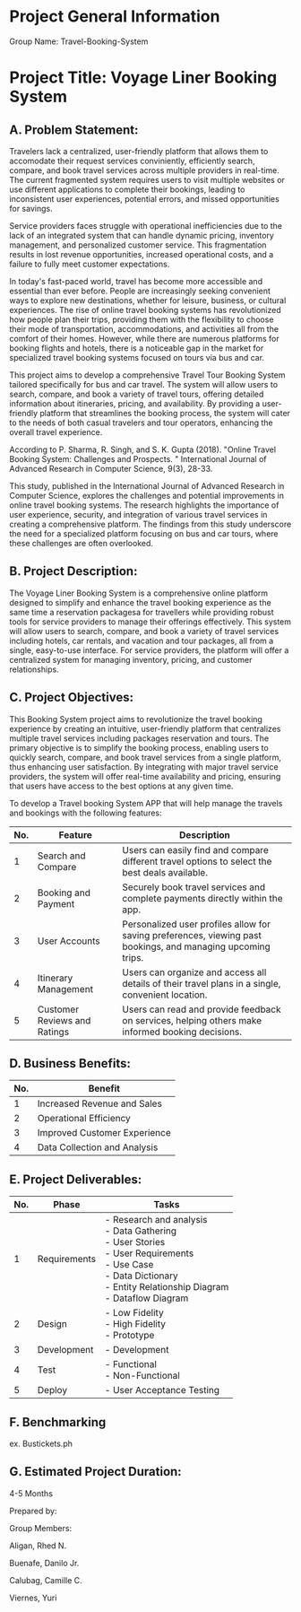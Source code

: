 # Project General Information

 Group Name: Travel-Booking-System 

# Project Title: Voyage Liner Booking System

## A. Problem Statement:

Travelers lack a centralized, user-friendly platform that allows them to accomodate their request services conviniently, efficiently search, compare, and book travel services across multiple providers in real-time. The current fragmented system requires users to visit multiple websites or use different applications to complete their bookings, leading to inconsistent user experiences, potential errors, and missed opportunities for savings.

Service providers faces struggle with operational inefficiencies due to the lack of an integrated system that can handle dynamic pricing, inventory management, and personalized customer service. This fragmentation results in lost revenue opportunities, increased operational costs, and a failure to fully meet customer expectations.

In today's fast-paced world, travel has become more accessible and essential than ever before. People are increasingly seeking convenient ways to explore new destinations, whether for leisure, business, or cultural experiences. The rise of online travel booking systems has revolutionized how people plan their trips, providing them with the flexibility to choose their mode of transportation, accommodations, and activities all from the comfort of their homes. However, while there are numerous platforms for booking flights and hotels, there is a noticeable gap in the market for specialized travel booking systems focused on tours via bus and car.

This project aims to develop a comprehensive Travel Tour Booking System tailored specifically for bus and car travel. The system will allow users to search, compare, and book a variety of travel tours, offering detailed information about itineraries, pricing, and availability. By providing a user-friendly platform that streamlines the booking process, the system will cater to the needs of both casual travelers and tour operators, enhancing the overall travel experience.

According to P. Sharma, R. Singh, and S. K. Gupta (2018). "Online Travel Booking System: Challenges and Prospects. " International Journal of Advanced Research in Computer Science, 9(3), 28-33.

This study, published in the International Journal of Advanced Research in Computer Science, explores the challenges and potential improvements in online travel booking systems. The research highlights the importance of user experience, security, and integration of various travel services in creating a comprehensive platform. The findings from this study underscore the need for a specialized platform focusing on bus and car tours, where these challenges are often overlooked.

## B. Project Description:

The Voyage Liner Booking System is a comprehensive online platform designed to simplify and enhance the travel booking experience as the same time a reservation packagesa for travellers while providing robust tools for service providers to manage their offerings effectively. This system will allow users to search, compare, and book a variety of travel services including hotels, car rentals, and vacation and tour packages, all from a single, easy-to-use interface. For service providers, the platform will offer a centralized system for managing inventory, pricing, and customer relationships.

## C. Project Objectives:

This Booking System project aims to revolutionize the travel booking experience by creating an intuitive, user-friendly platform that centralizes multiple travel services including packages reservation and tours. The primary objective is to simplify the booking process, enabling users to quickly search, compare, and book travel services from a single platform, thus enhancing user satisfaction. By integrating with major travel service providers, the system will offer real-time availability and pricing, ensuring that users have access to the best options at any given time.

To develop a Travel booking System APP that will help manage the travels and bookings with the following features: 

| No. | Feature                      | Description                                                                                             |
|-----|------------------------------|---------------------------------------------------------------------------------------------------------|
| 1   | Search and Compare            | Users can easily find and compare different travel options to select the best deals available.           |
| 2   | Booking and Payment           | Securely book travel services and complete payments directly within the app.                             |
| 3   | User Accounts                 | Personalized user profiles allow for saving preferences, viewing past bookings, and managing upcoming trips. |
| 4   | Itinerary Management          | Users can organize and access all details of their travel plans in a single, convenient location.         |
| 5   | Customer Reviews and Ratings  | Users can read and provide feedback on services, helping others make informed booking decisions.          |


## D. Business Benefits:

| No. | Benefit                           |
|-----|-----------------------------------|
| 1   | Increased Revenue and Sales       |
| 2   | Operational Efficiency            |
| 3   | Improved Customer Experience      |
| 4   | Data Collection and Analysis      |



## E. Project Deliverables:

| No. | Phase           | Tasks                                                                 |
|-----|-----------------|----------------------------------------------------------------------|
| 1   | Requirements     | - Research and analysis <br> - Data Gathering <br> - User Stories <br> - User Requirements <br> - Use Case <br> - Data Dictionary <br> - Entity Relationship Diagram <br> - Dataflow Diagram |
| 2   | Design           | - Low Fidelity <br> - High Fidelity <br> - Prototype                |
| 3   | Development      | - Development                                                       |
| 4   | Test             | - Functional <br> - Non-Functional                                  |
| 5   | Deploy           | - User Acceptance Testing                                           |

## F. Benchmarking

ex. Bustickets.ph


## G. Estimated Project Duration:

4-5 Months


Prepared by:

Group Members:

Aligan, Rhed N.

Buenafe, Danilo Jr.

Calubag, Camille C.

Viernes, Yuri






